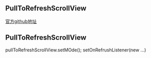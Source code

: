 ## PullToRefreshScrollView

[ 官方github地址](https://github.com/chrisbanes/Android-PullToRefresh)

## PullToRefreshScrollView
pullToRefreshScrollView.setMOde();
setOnRefrushListener(new ...)
